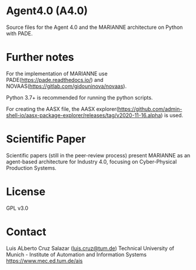 # Agent4.0 (A4.0)
Source files for the Agent 4.0 and the MARIANNE architecture on Python with PADE.

# Further notes
For the implementation of MARIANNE use PADE(https://pade.readthedocs.io/) and NOVAAS(https://gitlab.com/gidouninova/novaas).

Python 3.7+ is recommended for running the python scripts.

For creating the AASX file, the AASX explorer(https://github.com/admin-shell-io/aasx-package-explorer/releases/tag/v2020-11-16.alpha) is used. 

# Scientific Paper
Scientific papers (still in the peer-review process) present MARIANNE as an agent-based architecture for Industry 4.0, focusing on Cyber-Physical Production Systems.

# License
GPL v3.0

# Contact
Luis ALberto Cruz Salazar (luis.cruz@tum.de)
Technical University of Munich - Institute of Automation and Information Systems https://www.mec.ed.tum.de/ais
